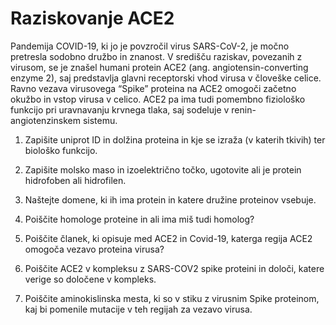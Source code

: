 # Raziskovanje ACE2 

Pandemija COVID-19, ki jo je povzročil virus SARS-CoV-2, je močno pretresla sodobno družbo in znanost. V središču raziskav, povezanih z virusom, se je znašel humani protein ACE2 (ang. angiotensin-converting enzyme 2), saj predstavlja glavni receptorski vhod virusa v človeške celice. Ravno vezava virusovega “Spike” proteina na ACE2 omogoči začetno okužbo in vstop virusa v celico. ACE2 pa ima tudi pomembno fiziološko funkcijo pri uravnavanju krvnega tlaka, saj sodeluje v renin-angiotenzinskem sistemu.

1.  Zapišite uniprot ID in dolžina proteina in kje se izraža (v katerih tkivih) ter biološko funkcijo.

2. Zapišite molsko maso in izoelektrično točko, ugotovite ali je protein hidrofoben ali hidrofilen.

3. Naštejte domene, ki ih ima protein in katere družine proteinov vsebuje.

4. Poiščite homologe proteine in ali ima miš tudi homolog? 

5. Poiščite članek, ki opisuje med ACE2 in Covid-19, katerga regija ACE2 omogoča vezavo proteina virusa?

6.  Poiščite ACE2 v kompleksu z SARS-COV2 spike proteini in določi, katere verige so določene v kompleks.

7. Poiščite aminokislinska mesta, ki so v stiku z virusnim Spike proteinom, kaj bi pomenile mutacije v teh regijah za vezavo virusa.


